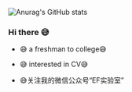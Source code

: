 ![Anurag's GitHub stats](https://github-readme-stats.vercel.app/api?username=CNShawn&theme=nightowl&include_all_commits=true)

### Hi there 😅

- 😅 a freshman to college😅

- 😅 interested in CV😅

- 😅关注我的微信公众号“EF实验室”

  <!--

  *😅 I’m looking to collaborate on ...

  *😅 I’m looking for help with ...

  *😅Ask me about ...

  *😅 How to reach me: ...

  *😅 Pronouns: ...

  *😅 Fun fact: ...

  -->



